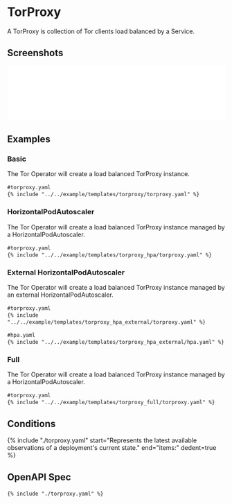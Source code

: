 # TorProxy

A TorProxy is collection of Tor clients load balanced by a Service.

## Screenshots

![TorProxy](./torproxy.svg)

## Examples

### Basic

The Tor Operator will create a load balanced TorProxy instance.

```
#torproxy.yaml
{% include "../../example/templates/torproxy/torproxy.yaml" %}
```

### HorizontalPodAutoscaler

The Tor Operator will create a load balanced TorProxy instance managed by a HorizontalPodAutoscaler.

```
#torproxy.yaml
{% include "../../example/templates/torproxy_hpa/torproxy.yaml" %}
```

### External HorizontalPodAutoscaler

The Tor Operator will create a load balanced TorProxy instance managed by an external HorizontalPodAutoscaler.

```
#torproxy.yaml
{% include "../../example/templates/torproxy_hpa_external/torproxy.yaml" %}
```

```
#hpa.yaml
{% include "../../example/templates/torproxy_hpa_external/hpa.yaml" %}
```

### Full

The Tor Operator will create a load balanced TorProxy instance managed by a HorizontalPodAutoscaler.

```
#torproxy.yaml
{% include "../../example/templates/torproxy_full/torproxy.yaml" %}
```

## Conditions

{%
  include "./torproxy.yaml"
  start="Represents the latest available observations of a deployment's current state."
  end="items:"
  dedent=true
%}

## OpenAPI Spec

```
{% include "./torproxy.yaml" %}
```
